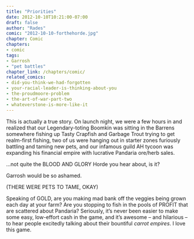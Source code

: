 ```yaml
---
title: "Priorities"
date: 2012-10-10T10:21:00-07:00
draft: false
author: "Rades"
comic: "2012-10-10-forthehorde.jpg"
chapter: Comic
chapters:
- comic
tags:
- Garrosh
- "pet battles"
chapter_link: /chapters/comic/
related_comics:
- did-you-think-we-had-forgotten
- your-racial-leader-is-thinking-about-you
- the-proudmoore-problem
- the-art-of-war-part-two
- whateverstone-is-more-like-it
---
```


This is actually a true story. On launch night, we were a few hours in and realized that our Legendary-toting Boomkin was sitting in the Barrens somewhere fishing up Tasty Crapfish and Garbage Trout trying to get realm-first fishing,  two of us were hanging out in starter zones furiously battling and taming new pets, and our infamous guild AH tycoon was expanding his financial empire with lucrative Pandaria ore/herb sales. 


…not quite the BLOOD AND GLORY Horde you hear about, is it? 


Garrosh would be so ashamed.


(THERE WERE PETS TO TAME, OKAY)


Speaking of GOLD, are you making mad bank off the veggies being grown each day at your farm? Are you stopping to fish in the pools of PROFIT that are scattered about Pandaria? Seriously, it’s never been easier to make some easy, low-effort cash in the game, and it’s awesome – and hilarious – to hear people excitedly talking about their bountiful *carrot empires*. I love this game.

